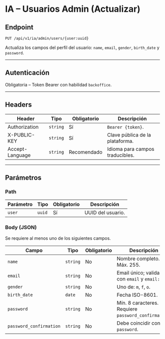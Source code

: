 # IA – Usuarios Admin (Actualizar)

## Endpoint

`PUT /api/v1/ia/admin/users/{user:uuid}`

Actualiza los campos del perfil del usuario: `name`, `email`, `gender`, `birth_date` y `password`.

---

## Autenticación

Obligatoria – Token Bearer con habilidad `backoffice`.

---

## Headers

| Header | Tipo | Obligatorio | Descripción |
| ------ | ---- | ----------- | ----------- |
| Authorization | `string` | Sí | `Bearer {token}`. |
| X-PUBLIC-KEY | `string` | Sí | Clave pública de la plataforma. |
| Accept-Language | `string` | Recomendado | Idioma para campos traducibles. |

---

## Parámetros

### Path

| Parámetro | Tipo | Obligatorio | Descripción |
| --------- | ---- | ----------- | ----------- |
| `user` | `uuid` | Sí | UUID del usuario. |

### Body (JSON)

Se requiere al menos uno de los siguientes campos.

| Campo | Tipo | Obligatorio | Descripción |
| ----- | ---- | ----------- | ----------- |
| `name` | `string` | No | Nombre completo. Máx. 255. |
| `email` | `string` | No | Email único; validado con `email` y `email:dns`. |
| `gender` | `string` | No | Uno de: `m`, `f`, `o`. |
| `birth_date` | `date` | No | Fecha ISO-8601. |
| `password` | `string` | No | Mín. 8 caracteres. Requiere `password_confirmation`. |
| `password_confirmation` | `string` | No | Debe coincidir con `password`. |

